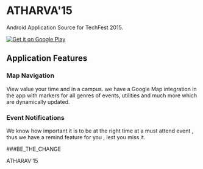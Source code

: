 ATHARVA'15
============

Android Application Source for TechFest 2015.


<a href="https://play.google.com/store/apps/details?id=org.Harmanhutani.techfest.techfest&hl=en">
  <img alt="Get it on Google Play"
       src="https://developer.android.com/images/brand/en_generic_rgb_wo_45.png" />
       
</a>


Application Features
------------------------

### Map Navigation
View value your time and in a campus. we have a Google Map integration in the app with markers for all genres of events, utilities and much more which are dynamically updated.

### Event Notifications
We know how important it is to be at the right time at a must attend event , thus we have a remind feature for you , lest you miss it.

###BE_THE_CHANGE 

   ATHARAV'15 

